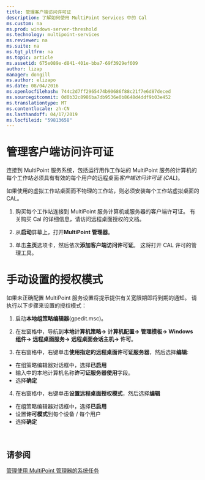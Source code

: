 ```yaml
---
title: 管理客户端访问许可证
description: 了解如何使用 MultiPoint Services 中的 Cal
ms.custom: na
ms.prod: windows-server-threshold
ms.technology: multipoint-services
ms.reviewer: na
ms.suite: na
ms.tgt_pltfrm: na
ms.topic: article
ms.assetid: 675e089e-d841-401e-bba7-69f3929ef609
author: lizap
manager: dongill
ms.author: elizapo
ms.date: 08/04/2016
ms.openlocfilehash: 744c2d7ff2965474b90686f88c21f7e6d87deced
ms.sourcegitcommit: 0d0b32c8986ba7db9536e0b8648d4ddf9b03e452
ms.translationtype: MT
ms.contentlocale: zh-CN
ms.lasthandoff: 04/17/2019
ms.locfileid: "59813658"
---
```

# <a name="manage-client-access-licenses"></a>管理客户端访问许可证
连接到 MultiPoint 服务系统，包括运行用作工作站的 MultiPoint 服务的计算机的每个工作站必须具有有效的每个用户的远程桌面*客户端访问许可证 (CAL)*。

如果使用的虚拟工作站桌面而不物理的工作站，则必须安装每个工作站虚拟桌面的 CAL。  
  
1.  购买每个工作站连接到 MultiPoint 服务计算机或服务器的客户端许可证。 有关购买 Cal 的详细信息，请访问远程桌面授权的文档。 <!--@Liza: add link to RDS licensing here-->

2.  从**启动**屏幕上，打开**MultiPoint 管理器**。  
  
3.  单击**主页**选项卡，然后依次**添加客户端访问许可证**。  这将打开 CAL 许可的管理工具。

# <a name="set-the-licensing-mode-manually"></a>手动设置的授权模式
如果未正确配置 MultiPoint 服务设置将提示提供有关宽限期即将到期的通知。 请执行以下步骤来设置的授权模式：

1. 启动**本地组策略编辑器**(gpedit.msc)。

2. 在左窗格中，导航到**本地计算机策略-> 计算机配置-> 管理模板-> Windows 组件-> 远程桌面服务-> 远程桌面会话主机-> 许可**。

3. 在右窗格中，右键单击**使用指定的远程桌面许可证服务器**，然后选择**编辑**:
  - 在组策略编辑器对话框中，选择**已启用**
  - 输入中的本地计算机名称**许可证服务器使用**字段。
  - 选择**确定**
  
4. 在右窗格中，右键单击**设置远程桌面授权模式**，然后选择**编辑**
 - 在组策略编辑器对话框中，选择**已启用**
 - 设置**许可模式**到每个设备 / 每个用户
 - 选择**确定** 

  
## <a name="see-also"></a>请参阅  
[管理使用 MultiPoint 管理器的系统任务](Manage-System-Tasks-Using-MultiPoint-Manager.md)
